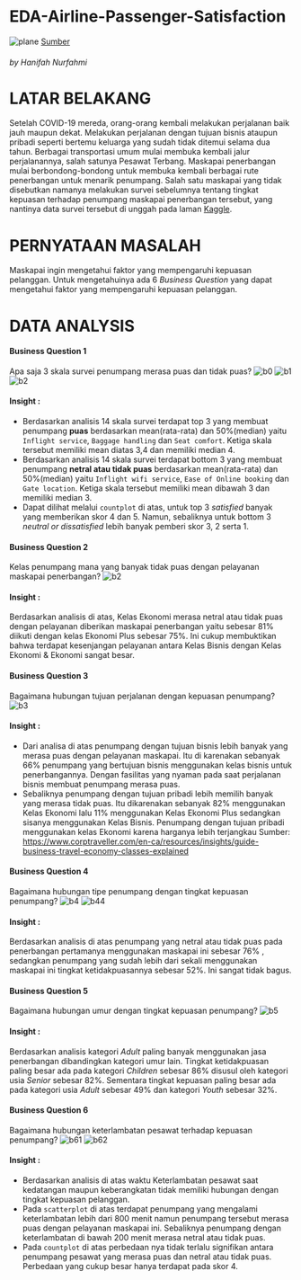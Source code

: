 # EDA-Airline-Passenger-Satisfaction
![plane](plane3.jpg)
[Sumber](https://d2poqm5pskresc.cloudfront.net/wp-content/uploads/2019/10/airlines.jpg)
###### by Hanifah Nurfahmi

# **LATAR BELAKANG**
Setelah COVID-19 mereda, orang-orang kembali melakukan perjalanan baik jauh maupun dekat. Melakukan perjalanan dengan tujuan bisnis ataupun pribadi seperti bertemu keluarga yang sudah tidak ditemui selama dua tahun. Berbagai transportasi umum mulai membuka kembali jalur perjalanannya, salah satunya Pesawat Terbang. Maskapai penerbangan mulai berbondong-bondong untuk membuka kembali berbagai rute penerbangan untuk menarik penumpang. Salah satu maskapai yang tidak disebutkan namanya melakukan survei sebelumnya tentang tingkat kepuasan terhadap penumpang maskapai penerbangan tersebut, yang nantinya data survei tersebut di unggah pada laman [Kaggle](https://www.kaggle.com/datasets/teejmahal20/airline-passenger-satisfaction).


# **PERNYATAAN MASALAH**
Maskapai ingin mengetahui faktor yang mempengaruhi kepuasan pelanggan.
Untuk mengetahuinya ada 6 *Business Question* yang dapat mengetahui faktor yang mempengaruhi kepuasan pelanggan.


# **DATA ANALYSIS**

#### **Business Question 1** 
Apa saja 3 skala survei penumpang merasa puas dan tidak puas? 
![b0](b1.jpg)
![b1](b11.jpg)
![b2](b12.jpg)
#### Insight :
- Berdasarkan analisis 14 skala survei terdapat top 3 yang membuat penumpang **puas** berdasarkan mean(rata-rata) dan 50%(median) yaitu `Inflight service`, `Baggage handling` dan `Seat comfort`. Ketiga skala tersebut memiliki mean diatas 3,4 dan memiliki median 4. 
- Berdasarkan analisis 14 skala survei terdapat bottom 3 yang membuat penumpang **netral atau tidak puas** berdasarkan mean(rata-rata) dan 50%(median) yaitu `Inflight wifi service`, `Ease of Online booking` dan `Gate location`. Ketiga skala tersebut memiliki mean dibawah 3 dan memiliki median 3. 
- Dapat dilihat melalui `countplot` di atas, untuk top 3 *satisfied* banyak yang memberikan skor 4 dan 5. Namun, sebaliknya untuk bottom 3 *neutral or dissatisfied* lebih banyak pemberi skor 3, 2 serta 1.

#### **Business Question 2** 
Kelas penumpang mana yang banyak tidak puas dengan pelayanan maskapai penerbangan? 
![b2](b2.jpg)
#### Insight :
Berdasarkan analisis di atas, Kelas Ekonomi merasa netral atau tidak puas dengan pelayanan diberikan maskapai penerbangan yaitu sebesar 81% diikuti dengan kelas Ekonomi Plus sebesar 75%. Ini cukup membuktikan bahwa terdapat kesenjangan pelayanan antara Kelas Bisnis dengan Kelas Ekonomi & Ekonomi sangat besar.

#### **Business Question 3** 
Bagaimana hubungan tujuan perjalanan dengan kepuasan penumpang?
![b3](b3.jpg)
#### Insight :
- Dari analisa di atas penumpang dengan tujuan bisnis lebih banyak yang merasa puas dengan pelayanan maskapai. Itu di karenakan sebanyak 66% penumpang yang bertujuan bisnis menggunakan kelas bisnis untuk penerbangannya. Dengan fasilitas yang nyaman pada saat perjalanan bisnis membuat penumpang merasa puas.
- Sebaliknya penumpang dengan tujuan pribadi lebih memilih banyak yang merasa tidak puas. Itu dikarenakan sebanyak 82% menggunakan Kelas Ekonomi lalu 11% menggunakan Kelas Ekonomi Plus sedangkan sisanya menggunakan Kelas Bisnis. Penumpang dengan tujuan pribadi menggunakan kelas Ekonomi karena harganya lebih terjangkau
Sumber: https://www.corptraveller.com/en-ca/resources/insights/guide-business-travel-economy-classes-explained

#### **Business Question 4** 
Bagaimana hubungan tipe penumpang dengan tingkat kepuasan penumpang?
![b4](b4.jpg)
![b44](bq44.jpg)
#### Insight :
Berdasarkan analisis di atas penumpang yang netral atau tidak puas pada penerbangan pertamanya menggunakan maskapai ini sebesar 76% , sedangkan penumpang yang sudah lebih dari sekali menggunakan maskapai ini tingkat ketidakpuasannya sebesar 52%. Ini sangat tidak bagus.

#### **Business Question 5** 
Bagaimana hubungan umur dengan tingkat kepuasan penumpang?
![b5](b5.jpg)
#### Insight :
Berdasarkan analisis kategori *Adult* paling banyak menggunakan jasa penerbangan dibandingkan kategori umur lain. Tingkat ketidakpuasan paling besar ada pada kategori *Children* sebesar 86% disusul oleh kategori usia *Senior* sebesar 82%. Sementara tingkat kepuasan paling besar ada pada kategori usia *Adult* sebesar 49% dan kategori *Youth* sebesar 32%.

#### **Business Question 6** 
Bagaimana hubungan keterlambatan pesawat terhadap kepuasan penumpang?
![b61](b61.jpg)
![b62](b62.jpg)
#### Insight :
- Berdasarkan analisis di atas waktu Keterlambatan pesawat saat kedatangan maupun keberangkatan tidak memiliki hubungan dengan tingkat kepuasan pelanggan.
- Pada `scatterplot` di atas terdapat penumpang yang mengalami keterlambatan lebih dari 800 menit namun penumpang tersebut merasa puas dengan pelayanan maskapai ini. Sebaliknya penumpang dengan keterlambatan di bawah 200 menit merasa netral atau tidak puas.
- Pada `countplot` di atas perbedaan nya tidak terlalu signifikan antara penumpang pesawat yang merasa puas dan netral atau tidak puas. Perbedaan yang cukup besar hanya terdapat pada skor 4.
